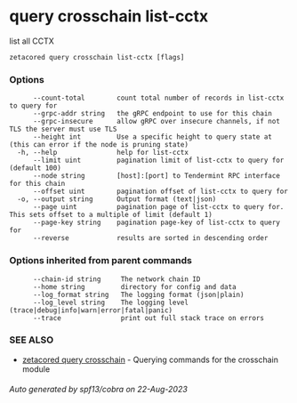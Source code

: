 # query crosschain list-cctx

list all CCTX

```
zetacored query crosschain list-cctx [flags]
```

### Options

```
      --count-total        count total number of records in list-cctx to query for
      --grpc-addr string   the gRPC endpoint to use for this chain
      --grpc-insecure      allow gRPC over insecure channels, if not TLS the server must use TLS
      --height int         Use a specific height to query state at (this can error if the node is pruning state)
  -h, --help               help for list-cctx
      --limit uint         pagination limit of list-cctx to query for (default 100)
      --node string        [host]:[port] to Tendermint RPC interface for this chain 
      --offset uint        pagination offset of list-cctx to query for
  -o, --output string      Output format (text|json) 
      --page uint          pagination page of list-cctx to query for. This sets offset to a multiple of limit (default 1)
      --page-key string    pagination page-key of list-cctx to query for
      --reverse            results are sorted in descending order
```

### Options inherited from parent commands

```
      --chain-id string     The network chain ID
      --home string         directory for config and data 
      --log_format string   The logging format (json|plain) 
      --log_level string    The logging level (trace|debug|info|warn|error|fatal|panic) 
      --trace               print out full stack trace on errors
```

### SEE ALSO

* [zetacored query crosschain](zetacored_query_crosschain.md)	 - Querying commands for the crosschain module

###### Auto generated by spf13/cobra on 22-Aug-2023
